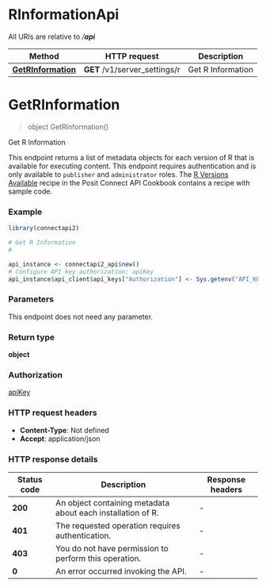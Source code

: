 # RInformationApi

All URIs are relative to */__api__*

Method | HTTP request | Description
------------- | ------------- | -------------
[**GetRInformation**](RInformationApi.md#GetRInformation) | **GET** /v1/server_settings/r | Get R Information


# **GetRInformation**
> object GetRInformation()

Get R Information

This endpoint returns a list of metadata objects for each version of R that is available for executing content.  This endpoint requires authentication and is only available to `publisher` and `administrator` roles.  The [R Versions Available](../cookbook/system-information/#available-r-versions) recipe in the Posit Connect API Cookbook contains a recipe with sample code.

### Example
```R
library(connectapi2)

# Get R Information
#

api_instance <- connectapi2_api$new()
# Configure API key authorization: apiKey
api_instance$api_client$api_keys["Authorization"] <- Sys.getenv("API_KEY")
```

### Parameters
This endpoint does not need any parameter.

### Return type

**object**

### Authorization

[apiKey](../README.md#apiKey)

### HTTP request headers

 - **Content-Type**: Not defined
 - **Accept**: application/json

### HTTP response details
| Status code | Description | Response headers |
|-------------|-------------|------------------|
| **200** | An object containing metadata about each installation of R. |  -  |
| **401** | The requested operation requires authentication. |  -  |
| **403** | You do not have permission to perform this operation. |  -  |
| **0** | An error occurred invoking the API. |  -  |

